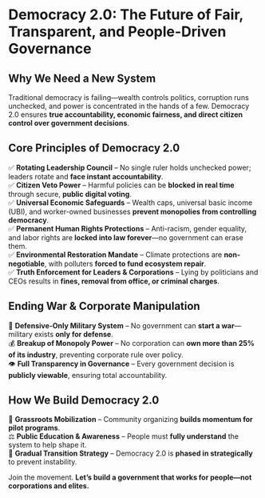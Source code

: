 # **Democracy 2.0: The Future of Fair, Transparent, and People-Driven Governance**

## **Why We Need a New System**
Traditional democracy is failing—wealth controls politics, corruption runs unchecked, and power is concentrated in the hands of a few. Democracy 2.0 ensures **true accountability, economic fairness, and direct citizen control over government decisions**.

## **Core Principles of Democracy 2.0**
✅ **Rotating Leadership Council** – No single ruler holds unchecked power; leaders rotate and **face instant accountability**.  
✅ **Citizen Veto Power** – Harmful policies can be **blocked in real time** through secure, **public digital voting**.  
✅ **Universal Economic Safeguards** – Wealth caps, universal basic income (UBI), and worker-owned businesses **prevent monopolies from controlling democracy**.  
✅ **Permanent Human Rights Protections** – Anti-racism, gender equality, and labor rights are **locked into law forever**—no government can erase them.  
✅ **Environmental Restoration Mandate** – Climate protections are **non-negotiable**, with polluters **forced to fund ecosystem repair**.  
✅ **Truth Enforcement for Leaders & Corporations** – Lying by politicians and CEOs results in **fines, removal from office, or criminal charges**.

## **Ending War & Corporate Manipulation**
🛑 **Defensive-Only Military System** – No government can **start a war**—military exists **only for defense**.  
💰 **Breakup of Monopoly Power** – No corporation can **own more than 25% of its industry**, preventing corporate rule over policy.  
👁️ **Full Transparency in Governance** – Every government decision is **publicly viewable**, ensuring total accountability.

## **How We Build Democracy 2.0**
🚀 **Grassroots Mobilization** – Community organizing **builds momentum for pilot programs**.  
⚖️ **Public Education & Awareness** – People must **fully understand** the system to help shape it.  
🔄 **Gradual Transition Strategy** – Democracy 2.0 is **phased in strategically** to prevent instability.

Join the movement. **Let’s build a government that works for people—not corporations and elites.**

